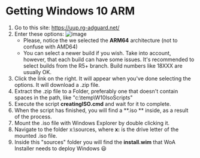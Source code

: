 ﻿# Getting Windows 10 ARM
1. Go to this site: https://uup.rg-adguard.net/
2. Enter these options:
![image](https://user-images.githubusercontent.com/3109851/51803240-f5528780-2252-11e9-92e8-2d80169e1131.png)
	* Please, notice the we selected the **ARM64** architecture (not to confuse with AMD64)
    * You can select a newer build if you wish. Take into account, however, that each build can have some issues. It's recommended to select builds from the R5+ branch. Build numbers like 18XXX are usually OK.
3. Click the link on the right. It will appear when you've done selecting the options. It will download a .zip file.
4. Extract the .zip file to a Folder, preferably one that doesn't contain spaces in the path, like "c:\temp\W10IsoScripts"
5. Execute the script **creatingISO.cmd** and wait for it to complete.
6. When the script has finished, you will find a **.iso ** inside, as a result of the process.
7. Mount the .iso file with Windows Explorer by double clicking it.
8. Navigate to the folder x:\sources, where **x:** is the drive letter of the mounted .iso file.
9. Inside this "sources" folder you will find the **install.wim** that WoA Installer needs to deploy Windows 😃
